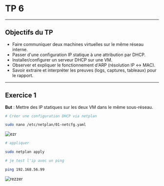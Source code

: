 # TP 6

---

## Objectifs du TP
- Faire communiquer deux machines virtuelles sur le même réseau interne.  
- Passer d'une configuration IP statique à une attribution par DHCP.  
- Installer/configurer un serveur DHCP sur une VM.  
- Observer et expliquer le fonctionnement d'ARP (résolution IP ↔ MAC).  
- Savoir extraire et interpréter les preuves (logs, captures, tableaux) pour le rapport.

---


## Exercice 1 

**But** : Mettre des IP statiques sur les deux VM dans le même sous-réseau.  

```bash
# Créer une configuration DHCP via netplan

sudo nano /etc/netplan/01-netcfg.yaml
```

![ezr](https://hackmd.io/_uploads/r1wxnIbkbg.png)
```bash
# appliquer

sudo netplan apply
```

```bash
# je test l'ip avec un ping

ping 192.168.56.99

```
![rezzer](https://hackmd.io/_uploads/HkidhUWkZe.png)
